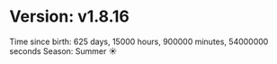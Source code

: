 # Version: v1.8.16
Time since birth: 625 days, 15000 hours, 900000 minutes, 54000000 seconds
Season: Summer ☀️
